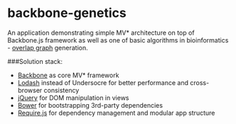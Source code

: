 backbone-genetics
=================

An application demonstrating simple MV* architecture on top of Backbone.js framework as well as one of basic algorithms in bioinformatics - [overlap graph](http://rosalind.info/problems/grph) generation.

###Solution stack:
  - [Backbone](http://backbonejs.org) as core MV* framework
  - [Lodash](http://lodash.com) instead of Undersocre for better performance and cross-browser consistency
  - [jQuery](http://jquery.com) for DOM manipulation in views
  - [Bower](http://bower.io) for bootstrapping 3rd-party dependencies
  - [Require.js](http://requirejs.org/) for dependency management and modular app structure
